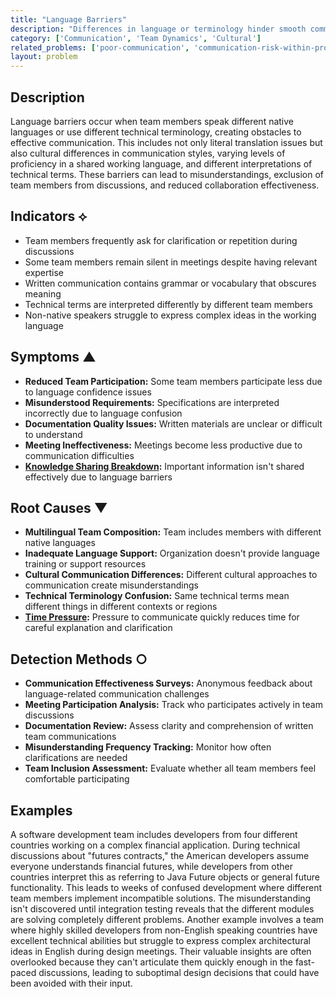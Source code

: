 ```yaml
---
title: "Language Barriers"
description: "Differences in language or terminology hinder smooth communication and understanding within the team."
category: ['Communication', 'Team Dynamics', 'Cultural']
related_problems: ['poor-communication', 'communication-risk-within-project', 'team-coordination-issues']
layout: problem
---
```


## Description

Language barriers occur when team members speak different native languages or use different technical terminology, creating obstacles to effective communication. This includes not only literal translation issues but also cultural differences in communication styles, varying levels of proficiency in a shared working language, and different interpretations of technical terms. These barriers can lead to misunderstandings, exclusion of team members from discussions, and reduced collaboration effectiveness.

## Indicators ⟡

- Team members frequently ask for clarification or repetition during discussions
- Some team members remain silent in meetings despite having relevant expertise
- Written communication contains grammar or vocabulary that obscures meaning
- Technical terms are interpreted differently by different team members
- Non-native speakers struggle to express complex ideas in the working language

## Symptoms ▲

- **Reduced Team Participation:** Some team members participate less due to language confidence issues
- **Misunderstood Requirements:** Specifications are interpreted incorrectly due to language confusion
- **Documentation Quality Issues:** Written materials are unclear or difficult to understand
- **Meeting Ineffectiveness:** Meetings become less productive due to communication difficulties
- **[Knowledge Sharing Breakdown](knowledge-sharing-breakdown.md):** Important information isn't shared effectively due to language barriers

## Root Causes ▼

- **Multilingual Team Composition:** Team includes members with different native languages
- **Inadequate Language Support:** Organization doesn't provide language training or support resources
- **Cultural Communication Differences:** Different cultural approaches to communication create misunderstandings
- **Technical Terminology Confusion:** Same technical terms mean different things in different contexts or regions
- **[Time Pressure](time-pressure.md):** Pressure to communicate quickly reduces time for careful explanation and clarification

## Detection Methods ○

- **Communication Effectiveness Surveys:** Anonymous feedback about language-related communication challenges
- **Meeting Participation Analysis:** Track who participates actively in team discussions
- **Documentation Review:** Assess clarity and comprehension of written team communications
- **Misunderstanding Frequency Tracking:** Monitor how often clarifications are needed
- **Team Inclusion Assessment:** Evaluate whether all team members feel comfortable participating

## Examples

A software development team includes developers from four different countries working on a complex financial application. During technical discussions about "futures contracts," the American developers assume everyone understands financial futures, while developers from other countries interpret this as referring to Java Future objects or general future functionality. This leads to weeks of confused development where different team members implement incompatible solutions. The misunderstanding isn't discovered until integration testing reveals that the different modules are solving completely different problems. Another example involves a team where highly skilled developers from non-English speaking countries have excellent technical abilities but struggle to express complex architectural ideas in English during design meetings. Their valuable insights are often overlooked because they can't articulate them quickly enough in the fast-paced discussions, leading to suboptimal design decisions that could have been avoided with their input.